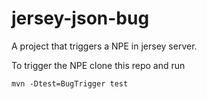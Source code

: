 # jersey-json-bug
A project that triggers a NPE in jersey server.

To trigger the NPE clone this repo and run

    mvn -Dtest=BugTrigger test

